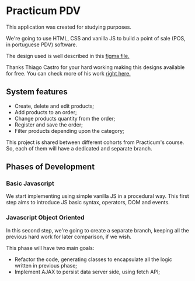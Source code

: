 # Practicum PDV

This application was created for studying purposes.

We're going to use HTML, CSS and vanilla JS to build a point of sale (POS, in portuguese PDV) software.

The design used is well described in this [figma file.](https://www.figma.com/file/00zods6GB5lP4o48HwdoP9/PDV?node-id=0:1&t=7OJye74EtojzoyYg-0)

Thanks Thiago Castro for your hard working making this designs available for free. You can check more of his work [right here.](https://thiagocastroux.com/)

## System features

- Create, delete and edit products;
- Add products to an order;
- Change products quantity from the order;
- Register and save the order;
- Filter products depending upon the category;

This project is shared between different cohorts from Practicum's course.
So, each of them will have a dedicated and separate branch.

## Phases of Development

### Basic Javascript

We start implementing using simple vanilla JS in a procedural way. This first step aims to introduce JS basic syntax, operators, DOM and events.

### Javascript Object Oriented

In this second step, we're going to create a separate branch, keeping all the previous hard work for later comparison, if we wish.

This phase will have two main goals:

- Refactor the code, generating classes to encapsulate all the logic written in previous phase;
- Implement AJAX to persist data server side, using fetch API;
